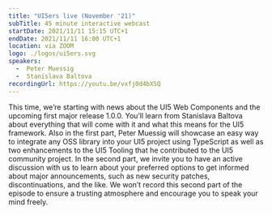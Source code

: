```yaml
---
title: "UI5ers live (November '21)"
subTitle: 45 minute interactive webcast
startDate: 2021/11/11 15:15 UTC+1
endDate: 2021/11/11 16:00 UTC+1
location: via ZOOM
logo: ./logos/ui5ers.svg
speakers:
  -  Peter Muessig
  -  Stanislava Baltova
recordingUrl: https://youtu.be/vxfj0d4bXSQ
---
```

This time, we’re starting with news about the UI5 Web Components and the upcoming first major release 1.0.0. You’ll learn from Stanislava Baltova about everything that will come with it and what this means for the UI5 framework. Also in the first part, Peter Muessig will showcase an easy way to integrate any OSS library into your UI5 project using TypeScript as well as two enhancements to the UI5 Tooling that he contributed to the UI5 community project. In the second part, we invite you to have an active discussion with us to learn about your preferred options to get informed about major announcements, such as new security patches, discontinuations, and the like. We won’t record this second part of the episode to ensure a trusting atmosphere and encourage you to speak your mind freely.
